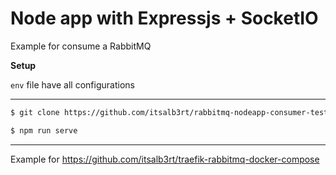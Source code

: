 # Node app with Expressjs + SocketIO

Example for consume a RabbitMQ

**Setup**

`env` file have all configurations

---

```bash
$ git clone https://github.com/itsalb3rt/rabbitmq-nodeapp-consumer-test
```

```bash
$ npm run serve
```

---

Example for https://github.com/itsalb3rt/traefik-rabbitmq-docker-compose